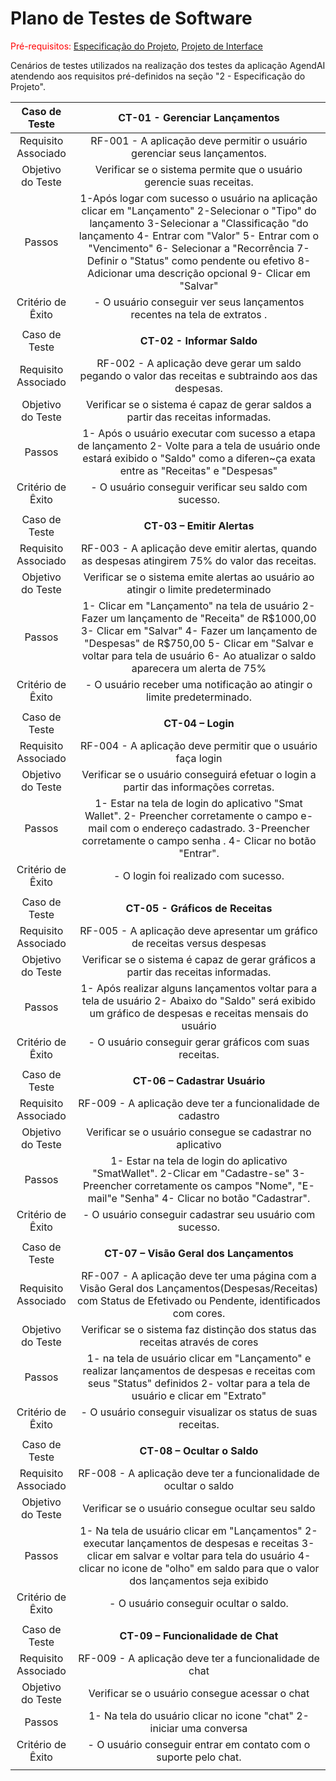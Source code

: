 # Plano de Testes de Software

<span style="color:red">Pré-requisitos: <a href="2-Especificação do Projeto.md"> Especificação do Projeto</a></span>, <a href="3-Projeto de Interface.md"> Projeto de Interface</a>

Cenários de testes utilizados na realização dos testes da aplicação AgendAI atendendo aos requisitos pré-definidos na seção "2 - Especificação do Projeto". 
 
| **Caso de Teste** 	| **CT-01 - Gerenciar Lançamentos** 	|
|:---:	|:---:	|
|	Requisito Associado 	| RF-001 - A aplicação deve permitir o usuário gerenciar seus lançamentos.|
| Objetivo do Teste 	|Verificar se o sistema permite que o usuário gerencie suas receitas. |
| Passos 	| 1-Após logar com sucesso o usuário na aplicação clicar em "Lançamento" 2-Selecionar o "Tipo" do lançamento 3-Selecionar a "Classificação "do lançamento 4- Entrar com "Valor" 5- Entrar com o "Vencimento" 6- Selecionar a "Recorrência 7- Definir o "Status" como pendente ou efetivo 8- Adicionar uma descrição opcional 9- Clicar em "Salvar"   |
|Critério de Êxito | - O usuário conseguir ver seus lançamentos recentes na tela de extratos . |
|  	|  	|
| Caso de Teste	| **CT-02 - Informar Saldo** 	|
|	Requisito Associado 	| RF-002 - A aplicação deve gerar um saldo pegando o valor das receitas e subtraindo aos das despesas.  |
| Objetivo do Teste 	| Verificar se o sistema é capaz de gerar saldos a partir das receitas informadas.   |
| Passos 	| 1- Após o usuário executar com sucesso a etapa de lançamento 2- Volte para a tela de usuário onde estará exibido o "Saldo" como a diferen~ça exata entre as "Receitas" e "Despesas"|
|Critério de Êxito | - O usuário conseguir verificar seu saldo com sucesso. |
|  	|  	|
| Caso de Teste	| **CT-03 – Emitir Alertas** |
|	Requisito Associado 	| RF-003 - A aplicação deve emitir alertas, quando as despesas atingirem 75% do valor das receitas. |
| Objetivo do Teste 	| Verificar se o sistema emite alertas ao usuário ao atingir o limite predeterminado |
| Passos 	|1- Clicar em "Lançamento" na tela de usuário 2- Fazer um lançamento de "Receita" de R$1000,00 3- Clicar em "Salvar" 4- Fazer um lançamento de "Despesas" de R$750,00 5- Clicar em "Salvar e voltar para tela de usuário 6- Ao atualizar o saldo aparecera um  alerta de 75% |
|Critério de Êxito | - O usuário receber uma notificação ao atingir o limite predeterminado. |
|  	|  	|
| Caso de Teste 	| **CT-04 – Login**	|
|Requisito Associado | RF-004	- A aplicação deve permitir que o usuário faça login|
| Objetivo do Teste 	|  Verificar se o usuário conseguirá efetuar o login a partir das informações corretas. |
| Passos 	| 1- Estar na tela de login do aplicativo "Smat Wallet". 2- Preencher corretamente o campo e-mail com o endereço cadastrado. 3-Preencher corretamente o campo senha . 4- Clicar no botão "Entrar". |
|Critério de Êxito | - O login foi realizado com sucesso. |
|  	|  	|
| Caso de Teste 	| **CT-05 - Gráficos de Receitas** 	|
|	Requisito Associado 	| RF-005 - 	A aplicação deve apresentar um gráfico de receitas versus despesas |
| Objetivo do Teste 	| Verificar se o sistema é capaz de gerar gráficos a partir das receitas informadas. |
| Passos 	|1- Após realizar alguns lançamentos voltar para a tela de usuário 2- Abaixo do "Saldo" será exibido um gráfico de despesas e receitas mensais do usuário|
|Critério de Êxito | - O usuário conseguir gerar gráficos com suas receitas. |
|  	|  	|
| Caso de Teste 	| **CT-06 – Cadastrar Usuário** 	|
|Requisito Associado | RF-009	- A aplicação deve ter a funcionalidade de cadastro |
| Objetivo do Teste 	| Verificar se o usuário consegue se cadastrar no aplicativo |
| Passos 	|1- Estar na tela de login do aplicativo "SmatWallet". 2-Clicar em "Cadastre-se" 3- Preencher corretamente os campos "Nome", "E-mail"e "Senha"  4- Clicar no botão "Cadastrar".|
|Critério de Êxito | - O usuário conseguir cadastrar seu usuário com sucesso. |
|  	|  	|
| Caso de Teste 	| **CT-07 –  Visão Geral dos Lançamentos** 	|
|Requisito Associado | RF-007	- A aplicação deve ter uma página com a Visão Geral dos Lançamentos(Despesas/Receitas) com Status de Efetivado ou Pendente, identificados com cores. |
| Objetivo do Teste 	| Verificar se o sistema faz distinção dos status das receitas através de cores |
| Passos 	| 1- na tela de usuário clicar em "Lançamento" e realizar lançamentos de despesas e  receitas com seus "Status" definidos 2- voltar para a tela de usuário e clicar em "Extrato" |
|Critério de Êxito | - O usuário conseguir visualizar os status de suas receitas. |
|  	|  	|
| Caso de Teste 	| **CT-08 – Ocultar o Saldo** 	|
|Requisito Associado | RF-008	- A aplicação deve ter a funcionalidade de ocultar o saldo |
| Objetivo do Teste 	| Verificar se o usuário consegue ocultar seu saldo |
| Passos 	| 1- Na tela de usuário clicar em "Lançamentos" 2- executar lançamentos de despesas e receitas  3- clicar em salvar e voltar para tela do usuário 4- clicar no icone de "olho" em saldo para que o valor dos lançamentos seja exibido |
|Critério de Êxito | - O usuário conseguir ocultar o saldo. |
|  	|  	|
| Caso de Teste 	| **CT-09 – Funcionalidade de Chat** 	|
|Requisito Associado | RF-009	- A aplicação deve ter a funcionalidade de chat |
| Objetivo do Teste 	| Verificar se o usuário consegue acessar o chat |
| Passos 	|1- Na tela do usuário clicar no icone "chat" 2- iniciar uma conversa |
|Critério de Êxito | - O usuário conseguir entrar em contato com o suporte pelo chat. |
|  	|  	|



